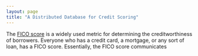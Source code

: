 ```yaml
---
layout: page
title: "A Distributed Database for Credit Scoring"
---
```


The [FICO
score](https://en.wikipedia.org/wiki/Credit_score_in_the_United_States#FICO_score)
is a widely used metric for determining the creditworthiness of
borrowers. Everyone who has a credit card, a mortgage, or any sort of
loan, has a FICO score. Essentially, the FICO score communicates 